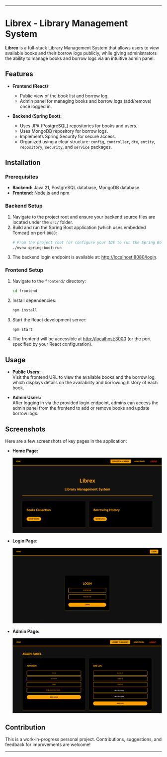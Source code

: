 
---

# Librex - Library Management System

**Librex** is a full-stack Library Management System that allows users to view available books and their borrow logs publicly, while giving administrators the ability to manage books and borrow logs via an intuitive admin panel.

## Features

- **Frontend (React):**
    - Public view of the book list and borrow log.
    - Admin panel for managing books and borrow logs (add/remove) once logged in.

- **Backend (Spring Boot):**
    - Uses JPA (PostgreSQL) repositories for books and users.
    - Uses MongoDB repository for borrow logs.
    - Implements Spring Security for secure access.
    - Organized using a clear structure: `config`, `controller`, `dto`, `entity`, `repository`, `security`, and `service` packages.

## Installation

### Prerequisites

- **Backend:** Java 21, PostgreSQL database, MongoDB database.
- **Frontend:** Node.js and npm.

### Backend Setup

1. Navigate to the project root and ensure your backend source files are located under the `src/` folder.
2. Build and run the Spring Boot application (which uses embedded Tomcat) on port `8080`:
   ```bash
   # From the project root (or configure your IDE to run the Spring Boot app)
   ./mvnw spring-boot:run
   ```
3. The backend login endpoint is available at: [http://localhost:8080/login](http://localhost:8080/login).

### Frontend Setup

1. Navigate to the `frontend/` directory:
   ```bash
   cd frontend
   ```
2. Install dependencies:
   ```bash
   npm install
   ```
3. Start the React development server:
   ```bash
   npm start
   ```
4. The frontend will be accessible at [http://localhost:3000](http://localhost:3000) (or the port specified by your React configuration).

## Usage

- **Public Users:**  
  Visit the frontend URL to view the available books and the borrow log, which displays details on the availability and borrowing history of each book.

- **Admin Users:**  
  After logging in via the provided login endpoint, admins can access the admin panel from the frontend to add or remove books and update borrow logs.

## Screenshots

Here are a few screenshots of key pages in the application:

- **Home Page:**


  ![Home Page](./screenshots/HomePage.png)


- **Login Page:**


  ![Login Page](./screenshots/LoginPage.png)


- **Admin Page:**


  ![Admin Page](./screenshots/AdminPage.png)

## Contribution

This is a work-in-progress personal project. Contributions, suggestions, and feedback for improvements are welcome!

---